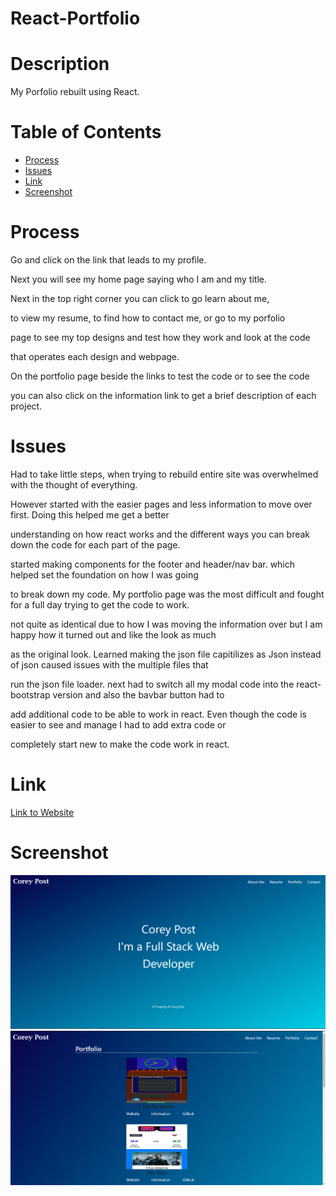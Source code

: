 # React-Portfolio

# Description

My Porfolio rebuilt using React.

# Table of Contents

* [Process](#Process)
* [Issues](#Issues)
* [Link](#Link)
* [Screenshot](#Screenshot)

# Process

Go and click on the link that leads to my profile.

Next you will see my home page saying who I am and my title.

Next in the top right corner you can click to go learn about me,

to view my resume, to find how to contact me, or go to my porfolio

page to see my top designs and test how they work and look at the code

that operates each design and webpage.

On the portfolio page beside the links to test the code or to see the code

you can also click on the information link to get a brief description of each project.

# Issues

Had to take little steps, when trying to rebuild entire site was overwhelmed with the thought of everything.

However started with the easier pages and less information to move over first. Doing this helped me get a better

understanding on how react works and the different ways you can break down the code for each part of the page.

started making components for the footer and header/nav bar. which helped set the foundation on how I was going

to break down my code. My portfolio page was the most difficult and fought for a full day trying to get the code to work.

not quite as identical due to how I was moving the information over but I am happy how it turned out and like the look as much

as the original look. Learned making the json file capitilizes as Json instead of json caused issues with the multiple files that

run the json file loader. next had to switch all my modal code into the react-bootstrap version and also the bavbar button had to

add additional code to be able to work in react. Even though the code is easier to see and manage I had to add extra code or 

completely start new to make the code work in react.

# Link

[Link to Website](https://eelektrick.github.io/React-Portfolio/)

# Screenshot

![screenshot of index page](./public/main.PNG)
![screenshot of portfolio page](./public/portfolio.PNG)
